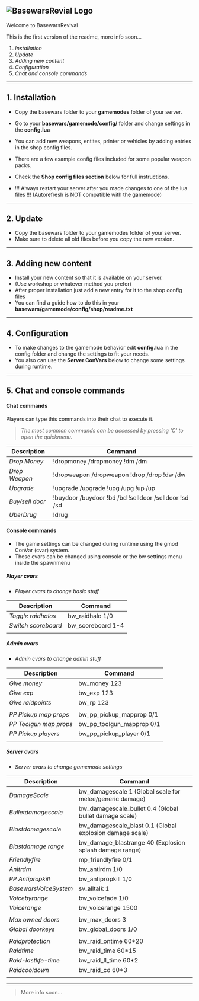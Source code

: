 ![BasewarsRevial Logo](http://cloud-4.steampowered.com/ugc/70123212843973627/8A5B505792243D0BB87AFB72AE5399593D0E2005/)
------------------------
Welcome to BasewarsRevival

This is the first version of the readme, more info soon...

1. *Installation*
2. *Update*
3. *Adding new content*
4. *Configuration*
5. *Chat and console commands*

------------------------
## 1. Installation

- Copy the basewars folder to your **gamemodes** folder of your server.
- Go to your **basewars/gamemode/config/** folder and change settings in the **config.lua**
- You can add new weapons, entites, printer or vehicles by adding entries in the shop config files.
- There are a few example config files included for some popular weapon packs.
- Check the **Shop config files section** below for full instructions.

- !!! Always restart your server after you made changes to one of the lua files !!! (Autorefresh is NOT compatible with the gamemode)

------------------------
## 2. Update

- Copy the basewars folder to your gamemodes folder of your server.
- Make sure to delete all old files before you copy the new version.

------------------------
## 3. Adding new content

- Install your new content so that it is available on your server.
- (Use workshop or whatever method you prefer)
- After proper installation just add a new entry for it to the shop config files
- You can find a guide how to do this in your **basewars/gamemode/config/shop/readme.txt**

------------------------
## 4. Configuration

- To make changes to the gamemode behavior edit **config.lua** in the config folder and change the settings to fit your needs.
- You also can use the **Server ConVars** below to change some settings during runtime.

------------------------
## 5. Chat and console commands

#### Chat commands

Players can type this commands into their chat to execute it.
> *The most common commands can be accessed by pressing 'C' to open the quickmenu.*

|     Description             |    Command    |
| --------------------------- | ------------- |
| *Drop Money*                | !dropmoney /dropmoney !dm /dm |
| *Drop Weapon*               | !dropweapon /dropweapon !drop /drop !dw /dw |
| *Upgrade*                   | !upgrade /upgrade !upg /upg !up /up |
| *Buy/sell door*             | !buydoor /buydoor !bd /bd !selldoor /selldoor !sd /sd |
| *UberDrug*                  | !drug |

#### Console commands

- The game settings can be changed during runtime using the gmod ConVar (cvar) system.
- These cvars can be changed using console or the bw settings menu inside the spawnmenu

##### Player cvars

- *Player cvars to change basic stuff*

|     Description             |    Command    |
| --------------------------- | ------------- |
| *Toggle raidhalos*          | bw_raidhalo 1/0 |
| *Switch scoreboard*         | bw_scoreboard 1-4 |
| | |

##### Admin cvars

- *Admin cvars to change admin stuff*

|     Description             |    Command    |
| --------------------------- | ------------- |
| *Give money*                | bw_money 123 |
| *Give exp*                  | bw_exp 123 |
| *Give raidpoints*           | bw_rp 123 |
| | |
| *PP Pickup map props* | bw_pp_pickup_mapprop 0/1 |
| *PP Toolgun map props* | bw_pp_toolgun_mapprop 0/1 |
| *PP Pickup players* | bw_pp_pickup_player 0/1 |
| | |

##### Server cvars

- *Server cvars to change gamemode settings*

|     Description             |    Command    |
| --------------------------- | ------------- |
| *DamageScale*               | bw_damagescale 1 (Global scale for melee/generic damage) |
| *Bulletdamagescale*         | bw_damagescale_bullet 0.4 (Global bullet damage scale) |
| *Blastdamagescale*          | bw_damagescale_blast 0.1 (Global explosion damage scale) |
| *Blastdamage range*         | bw_damage_blastrange 40 (Explosion splash damage range) |
| *Friendlyfire*              | mp_friendlyfire 0/1 |
| *Anitrdm*                   | bw_antirdm 1/0 |
| *PP Antipropkill*           | bw_antipropkill 1/0 |
| *BasewarsVoiceSystem*       | sv_alltalk 1 |
| *Voicebyrange*              | bw_voicefade 1/0 |
| *Voicerange*                | bw_voicerange 1500 |
| | |
| *Max owned doors*           | bw_max_doors 3 |
| *Global doorkeys*           | bw_global_doors 1/0 |
| | |
| *Raidprotection*            | bw_raid_ontime 60*20 |
| *Raidtime*                  | bw_raid_time 60*15 |
| *Raid-lastlife-time*        | bw_raid_ll_time 60*2 |
| *Raidcooldown*              | bw_raid_cd 60*3 |
| | |

------------------------
> More info soon...



[steamgrp]:http://steamcommunity.com/groups/BasewarsRevival
[issues]:https://github.com/BasewarsRevival/basewars-issues
[request]:https://github.com/BasewarsRevival/basewars-requests
[help]:http://steamcommunity.com/groups/BasewarsRevival/discussions/2/
